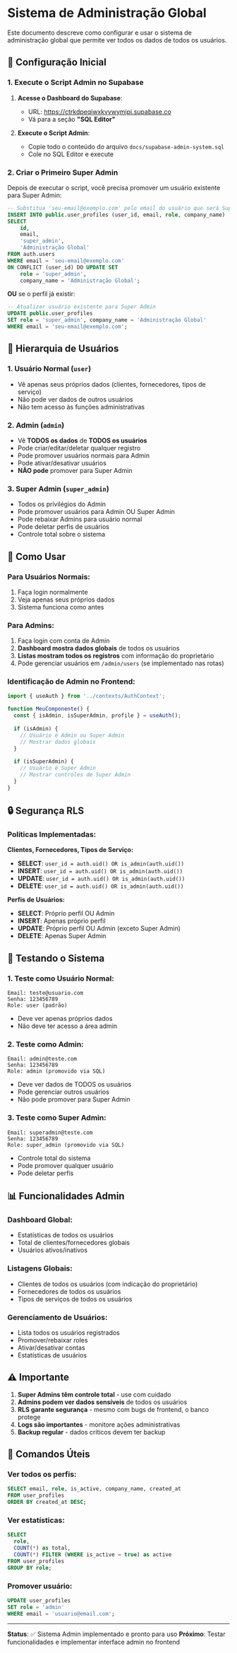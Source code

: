 # Sistema de Administração Global

Este documento descreve como configurar e usar o sistema de administração global que permite ver todos os dados de todos os usuários.

## 🔧 **Configuração Inicial**

### 1. Execute o Script Admin no Supabase

1. **Acesse o Dashboard do Supabase**:
   - URL: https://ctrkdpeqiwxkvvwymipi.supabase.co
   - Vá para a seção **"SQL Editor"**

2. **Execute o Script Admin**:
   - Copie todo o conteúdo do arquivo `docs/supabase-admin-system.sql`
   - Cole no SQL Editor e execute

### 2. Criar o Primeiro Super Admin

Depois de executar o script, você precisa promover um usuário existente para Super Admin:

```sql
-- Substitua 'seu-email@exemplo.com' pelo email do usuário que será Super Admin
INSERT INTO public.user_profiles (user_id, email, role, company_name)
SELECT 
    id, 
    email, 
    'super_admin',
    'Administração Global'
FROM auth.users 
WHERE email = 'seu-email@exemplo.com'
ON CONFLICT (user_id) DO UPDATE SET 
    role = 'super_admin',
    company_name = 'Administração Global';
```

**OU** se o perfil já existir:

```sql
-- Atualizar usuário existente para Super Admin
UPDATE public.user_profiles 
SET role = 'super_admin', company_name = 'Administração Global'
WHERE email = 'seu-email@exemplo.com';
```

## 👥 **Hierarquia de Usuários**

### **1. Usuário Normal (`user`)**
- Vê apenas seus próprios dados (clientes, fornecedores, tipos de serviço)
- Não pode ver dados de outros usuários
- Não tem acesso às funções administrativas

### **2. Admin (`admin`)**
- Vê **TODOS os dados** de **TODOS os usuários**
- Pode criar/editar/deletar qualquer registro
- Pode promover usuários normais para Admin
- Pode ativar/desativar usuários
- **NÃO pode** promover para Super Admin

### **3. Super Admin (`super_admin`)**
- Todos os privilégios do Admin
- Pode promover usuários para Admin OU Super Admin
- Pode rebaixar Admins para usuário normal
- Pode deletar perfis de usuários
- Controle total sobre o sistema

## 🚀 **Como Usar**

### **Para Usuários Normais:**
1. Faça login normalmente
2. Veja apenas seus próprios dados
3. Sistema funciona como antes

### **Para Admins:**
1. Faça login com conta de Admin
2. **Dashboard mostra dados globais** de todos os usuários
3. **Listas mostram todos os registros** com informação do proprietário
4. Pode gerenciar usuários em `/admin/users` (se implementado nas rotas)

### **Identificação de Admin no Frontend:**
```typescript
import { useAuth } from '../contexts/AuthContext';

function MeuComponente() {
  const { isAdmin, isSuperAdmin, profile } = useAuth();
  
  if (isAdmin) {
    // Usuário é Admin ou Super Admin
    // Mostrar dados globais
  }
  
  if (isSuperAdmin) {
    // Usuário é Super Admin
    // Mostrar controles de Super Admin
  }
}
```

## 🔒 **Segurança RLS**

### **Políticas Implementadas:**

**Clientes, Fornecedores, Tipos de Serviço:**
- **SELECT**: `user_id = auth.uid() OR is_admin(auth.uid())`
- **INSERT**: `user_id = auth.uid() OR is_admin(auth.uid())`
- **UPDATE**: `user_id = auth.uid() OR is_admin(auth.uid())`
- **DELETE**: `user_id = auth.uid() OR is_admin(auth.uid())`

**Perfis de Usuários:**
- **SELECT**: Próprio perfil OU Admin
- **INSERT**: Apenas próprio perfil
- **UPDATE**: Próprio perfil OU Admin (exceto Super Admin)
- **DELETE**: Apenas Super Admin

## 🧪 **Testando o Sistema**

### **1. Teste como Usuário Normal:**
```
Email: teste@usuario.com
Senha: 123456789
Role: user (padrão)
```
- Deve ver apenas próprios dados
- Não deve ter acesso a área admin

### **2. Teste como Admin:**
```
Email: admin@teste.com  
Senha: 123456789
Role: admin (promovido via SQL)
```
- Deve ver dados de TODOS os usuários
- Pode gerenciar outros usuários
- Não pode promover para Super Admin

### **3. Teste como Super Admin:**
```
Email: superadmin@teste.com
Senha: 123456789  
Role: super_admin (promovido via SQL)
```
- Controle total do sistema
- Pode promover qualquer usuário
- Pode deletar perfis

## 📊 **Funcionalidades Admin**

### **Dashboard Global:**
- Estatísticas de todos os usuários
- Total de clientes/fornecedores globais
- Usuários ativos/inativos

### **Listagens Globais:**
- Clientes de todos os usuários (com indicação do proprietário)
- Fornecedores de todos os usuários
- Tipos de serviços de todos os usuários

### **Gerenciamento de Usuários:**
- Lista todos os usuários registrados
- Promover/rebaixar roles
- Ativar/desativar contas
- Estatísticas de usuários

## ⚠️ **Importante**

1. **Super Admins têm controle total** - use com cuidado
2. **Admins podem ver dados sensíveis** de todos os usuários
3. **RLS garante segurança** - mesmo com bugs de frontend, o banco protege
4. **Logs são importantes** - monitore ações administrativas
5. **Backup regular** - dados críticos devem ter backup

## 🔧 **Comandos Úteis**

### **Ver todos os perfis:**
```sql
SELECT email, role, is_active, company_name, created_at 
FROM user_profiles 
ORDER BY created_at DESC;
```

### **Ver estatísticas:**
```sql
SELECT 
  role,
  COUNT(*) as total,
  COUNT(*) FILTER (WHERE is_active = true) as active
FROM user_profiles 
GROUP BY role;
```

### **Promover usuário:**
```sql
UPDATE user_profiles 
SET role = 'admin' 
WHERE email = 'usuario@email.com';
```

---

**Status**: ✅ Sistema Admin implementado e pronto para uso
**Próximo**: Testar funcionalidades e implementar interface admin no frontend